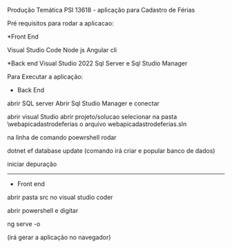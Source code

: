 Produção Temática PSI 13618 - aplicação para Cadastro de Férias

Pré requisitos para rodar a aplicacao:

*Front End

Visual Studio Code
Node js
Angular cli

*Back end
Visual Studio 2022
Sql Server e
Sql Studio Manager

Para Executar a aplicação:

* Back End

abrir SQL server
Abrir Sql Studio Manager e conectar

abrir visual Studio 
abrir projeto/solucao 
selecionar na pasta \webapicadastrodeferias o arquivo webapicadastrodeferias.sln



na linha de comando poewrshell rodar 

dotnet ef database update 
(comando irá criar e popular banco de dados)

iniciar depuração

*********
* Front end

abrir pasta src no visual studio coder

abrir powershell e digitar

ng serve -o

(irá gerar a aplicação no navegador)

